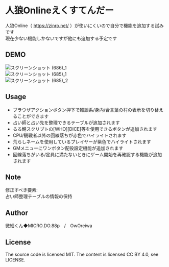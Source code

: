 人狼Onlineえくすてんだー
====
人狼Online（ https://zinro.net/ ）が使いにくいので自分で機能を追加する試みです  
現在少ない機能しかないですが他にも追加する予定です

DEMO
----
![スクリーンショット (686)_1](https://user-images.githubusercontent.com/99535741/153853607-47888d42-b343-4e4f-9dec-f9ddd0031038.png)  
![スクリーンショット (685)_1](https://user-images.githubusercontent.com/99535741/153853602-a8f61974-b03f-415d-aa31-47d074fa450d.png)  
![スクリーンショット (685)_2](https://user-images.githubusercontent.com/99535741/153853604-527cd4cf-07cc-4950-9616-ed8b64266856.png)

Usage
----
* ブラウザアクションボタン押下で雑談系/身内/合言葉の村の表示を切り替えることができます
* 占い師と占い先を整理できるテーブルが追加されます
* るる鯖スクリプトの[WHO][DICE]等を使用できるボタンが追加されます
* CPU/観戦者以外の回線落ちが赤色でハイライトされます
* 荒らしネームを使用しているプレイヤーが紫色でハイライトされます
* GMメニューにワンボタン配役設定機能が追加されます
* 回線落ちがいる/定員に満たないときにゲーム開始を再確認する機能が追加されます

Note
----
修正すべき要素:  
占い師整理テーブルの情報の保持

Author
----
微細くん◆MICRO.DO.88p　/　OwOreiwa

License
----
The source code is licensed MIT. The content is licensed CC BY 4.0, see LICENSE.
